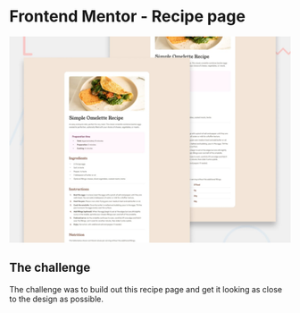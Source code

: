 # Frontend Mentor - Recipe page

![Design preview for the Recipe page coding challenge](./preview.jpg)

## The challenge

The challenge was to build out this recipe page and get it looking as close to the design as possible.
